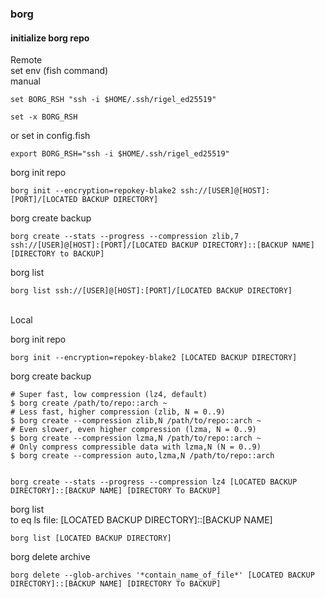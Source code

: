 ### borg 

#### initialize borg repo

Remote
<br>
set env (fish command)
<br>
manual
```
set BORG_RSH "ssh -i $HOME/.ssh/rigel_ed25519"

set -x BORG_RSH
```
or set in config.fish
```
export BORG_RSH="ssh -i $HOME/.ssh/rigel_ed25519"
```

borg init repo
```
borg init --encryption=repokey-blake2 ssh://[USER]@[HOST]:[PORT]/[LOCATED BACKUP DIRECTORY]
```

borg create backup
```
borg create --stats --progress --compression zlib,7 ssh://[USER]@[HOST]:[PORT]/[LOCATED BACKUP DIRECTORY]::[BACKUP NAME] [DIRECTORY to BACKUP]
```

borg list
```
borg list ssh://[USER]@[HOST]:[PORT]/[LOCATED BACKUP DIRECTORY]
```

<br>
Local
<br>

borg init repo
```
borg init --encryption=repokey-blake2 [LOCATED BACKUP DIRECTORY]
```

borg create backup 

```
# Super fast, low compression (lz4, default)
$ borg create /path/to/repo::arch ~
# Less fast, higher compression (zlib, N = 0..9)
$ borg create --compression zlib,N /path/to/repo::arch ~
# Even slower, even higher compression (lzma, N = 0..9)
$ borg create --compression lzma,N /path/to/repo::arch ~
# Only compress compressible data with lzma,N (N = 0..9)
$ borg create --compression auto,lzma,N /path/to/repo::arch


borg create --stats --progress --compression lz4 [LOCATED BACKUP DIRECTORY]::[BACKUP NAME] [DIRECTORY To BACKUP]
```

borg list
<br>
to eq ls file: [LOCATED BACKUP DIRECTORY]::[BACKUP NAME]
```
borg list [LOCATED BACKUP DIRECTORY]
```

borg delete archive
```
borg delete --glob-archives '*contain_name_of_file*' [LOCATED BACKUP DIRECTORY]::[BACKUP NAME] [DIRECTORY To BACKUP]
```
